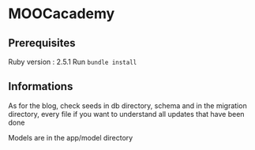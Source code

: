 # MOOCacademy

## Prerequisites

Ruby version : 2.5.1
Run ```bundle install```

## Informations

As for the blog, check seeds in db directory, schema and in the migration directory, every file if you want to understand all updates that
have been done

Models are in the app/model directory
